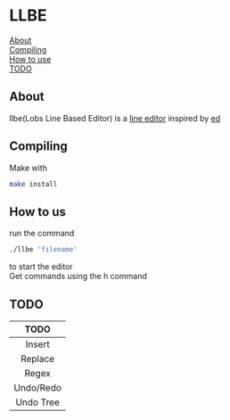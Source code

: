 # LLBE
[About](##About) \
[Compiling](##Compiling) \
[How to use](#how-to-us) \
[TODO](#TOD)
## About
llbe(Lobs Line Based Editor) is a [line editor](https://en.wikipedia.org/wiki/Line_editor) inspired by [ed](https://en.wikipedia.org/wiki/Ed_(software)) 

## Compiling
Make with 
```sh
make install
```

## How to us 
run the command 
```sh
./llbe 'filename'
```
to start the editor \
Get commands using the h command 

## TODO
| TODO |
| :---: |
| Insert |
| Replace |
| Regex |
| Undo/Redo |
| Undo Tree |
